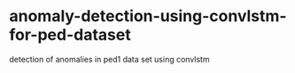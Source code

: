 # anomaly-detection-using-convlstm-for-ped-dataset
detection of anomalies in ped1 data set using convlstm
